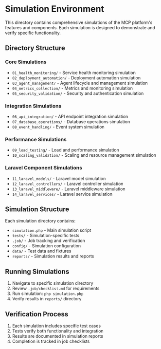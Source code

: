 # Simulation Environment

This directory contains comprehensive simulations of the MCP platform's features and components. Each simulation is designed to demonstrate and verify specific functionality.

## Directory Structure

### Core Simulations
- `01_health_monitoring/` - Service health monitoring simulation
- `02_deployment_automation/` - Deployment automation simulation
- `03_agent_management/` - Agent lifecycle and management simulation
- `04_metrics_collection/` - Metrics and monitoring simulation
- `05_security_validation/` - Security and authentication simulation

### Integration Simulations
- `06_api_integration/` - API endpoint integration simulation
- `07_database_operations/` - Database operations simulation
- `08_event_handling/` - Event system simulation

### Performance Simulations
- `09_load_testing/` - Load and performance simulation
- `10_scaling_validation/` - Scaling and resource management simulation

### Laravel Component Simulations
- `11_laravel_models/` - Laravel model simulation
- `12_laravel_controllers/` - Laravel controller simulation
- `13_laravel_middleware/` - Laravel middleware simulation
- `14_laravel_services/` - Laravel service simulation

## Simulation Structure
Each simulation directory contains:
- `simulation.php` - Main simulation script
- `tests/` - Simulation-specific tests
- `.job/` - Job tracking and verification
- `config/` - Simulation configuration
- `data/` - Test data and fixtures
- `reports/` - Simulation results and reports

## Running Simulations
1. Navigate to specific simulation directory
2. Review `.job/checklist.md` for requirements
3. Run simulation: `php simulation.php`
4. Verify results in `reports/` directory

## Verification Process
1. Each simulation includes specific test cases
2. Tests verify both functionality and integration
3. Results are documented in simulation reports
4. Completion is tracked in job checklists 